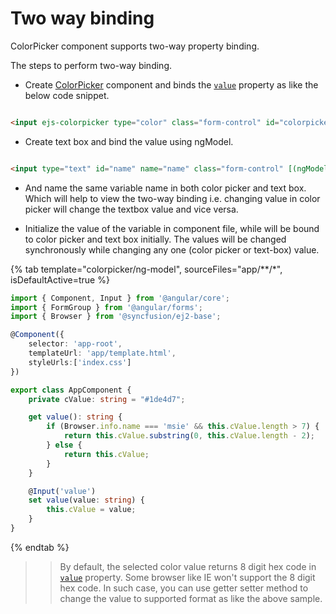 # Two way binding

ColorPicker component supports two-way property binding.

The steps to perform two-way binding.

* Create [ColorPicker](https://ej2.syncfusion.com/angular/documentation/color-picker/getting-started#getting-started)
component and binds the [`value`](../../api/color-picker#value) property as like the below code snippet.

```html

<input ejs-colorpicker type="color" class="form-control" id="colorpicker" required [(value)]="value" name="colorpicker" />

```

* Create text box and bind the value using ngModel.

```html

<input type="text" id="name" name="name" class="form-control" [(ngModel)]="value" />

```

* And name the same variable name in both color picker and text box. Which will help to view
the two-way binding i.e. changing value in color picker will change the textbox value and vice versa.

* Initialize the value of the variable in component file, while will be bound to color picker and text
box initially. The values will be changed synchronously while changing any one (color picker or text-box) value.

{% tab template="colorpicker/ng-model", sourceFiles="app/**/*", isDefaultActive=true %}

```typescript
import { Component, Input } from '@angular/core';
import { FormGroup } from '@angular/forms';
import { Browser } from '@syncfusion/ej2-base';

@Component({
    selector: 'app-root',
    templateUrl: 'app/template.html',
    styleUrls:['index.css']
})

export class AppComponent {
    private cValue: string = "#1de4d7";

    get value(): string {
        if (Browser.info.name === 'msie' && this.cValue.length > 7) {
            return this.cValue.substring(0, this.cValue.length - 2);
        } else {
            return this.cValue;
        }
    }

    @Input('value')
    set value(value: string) {
        this.cValue = value;
    }
}
```

{% endtab %}

>> By default, the selected color value returns 8 digit hex code in [`value`](../../api/color-picker#value) property. Some browser like IE won't support the 8 digit hex code. In such case, you can use getter setter method to change the value to supported format as like the above sample.
